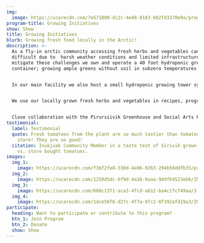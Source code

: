 ```yaml
---
img:
  image: https://ucarecdn.com/7e571808-dc2c-4e48-9183-602fd3370e9a/programs_growing.jpg
program-title: Growing Initiatives
show: Show
title: Growing Initiatives
blurb: Growing fresh food locally in the Arctic!
description: >-
  As a fly-in arctic community accessing fresh herbs and vegetables can be
  difficult due to  harsh weather conditions and limited infrastructure. To help
  mitigate these challenges we own and operate a 40 foot hydroponic greenhouse
  container; growing ample greens without soil in subzero temperatures! 


  In our main facility we also host a small hydroponic growing tower system which is used as an educational tool for our programs. Our window garden and outdoor cold frame provide us the space to experiment with soil growing; we've planted everything from tomatoes and garlic, to broccoli and berries. 


  We use our locally grown fresh herbs and vegetables in recipes, programming and they are regularly shared free of charge with community members.


  Close collaboration with the Pirursiivik Greenhouse and Social Arts Project helped us expand and develop our growing related initiatives from sprouting to composting.
testimonial:
  label: Testimonial
  quote: Fresh tomatoes from the plant are so much tastier than tomatoes from the
    store! They are so good!
  citation: Inukjuak Community Member in a taste test of Sirivik grown tomatoes
    vs. store bought tomatoes.
images:
  img_1:
    image: https://ucarecdn.com/f3bf2fe8-330d-4a96-9263-294b56ddfb35/program_growing_gallery_1.jpg
  img_2:
    image: https://ucarecdn.com/1250d5dc-6f9d-4a16-9aaa-9ddf64523ebb/IMG_9256.jpeg
  img_3:
    image: https://ucarecdn.com/608c1371-aca3-4fcd-a612-ba4c1fc749aa/3.jpg
  img_4:
    image: https://ucarecdn.com/1dce56f6-d27c-4f7a-97c2-0f392afd19a3/IMG_3587.jpg
participate:
  heading: Want to participate or contribute to this program?
  btn_1: Join Program
  btn_2: Donate
  show: Show
---
```

